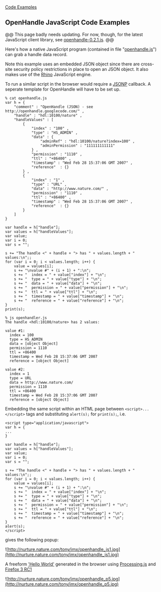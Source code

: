 [Code Examples](OpenHandleCodeExamples.md)
## OpenHandle JavaScript Code Examples ##

@@
This page badly needs updating. For now, though, for the latest JavaScript client library, see [openhandle-0.2.1.js](http://openhandle.googlecode.com/files/openhandle-0.2.1.js).
@@

Here's how a native JavaScript program (contained in file "[openhandle.js](http://nurture.nature.com/tony/openhandle/code/javascript/openhandle.js)") can grab a handle data record.

Note this example uses an embedded JSON object since there are cross-site security policy restrictions in place to open an JSON object. It also makes use of the [Rhino](http://www.mozilla.org/rhino/) JavaScript engine.

To run a similar script in the browser would require a [JSONP](http://bob.pythonmac.org/archives/2005/12/05/remote-json-jsonp/) callback. A seperate template for OpenHandle will have to be set up.

```
% cat openhandle.js
var h = {
    "comment" : "OpenHandle (JSON) - see http://openhandle.googlecode.com/" ,
    "handle" : "hdl:10100/nature" ,
    "handleValues" : [
        {
            "index" : "100" ,
            "type" : "HS_ADMIN" ,
            "data" : {
                "adminRef" : "hdl:10100/nature?index=100" ,
                "adminPermission" : "111111111111"
            } ,
            "permission" : "1110" ,
            "ttl" : "+86400" ,
            "timestamp" : "Wed Feb 28 15:37:06 GMT 2007" ,
            "reference"  : {}
        } ,
        {
            "index" : "1" ,
            "type" : "URL" ,
            "data" : "http://www.nature.com/" ,
            "permission" : "1110" ,
            "ttl" : "+86400" ,
            "timestamp" : "Wed Feb 28 15:37:06 GMT 2007" ,
            "reference"  : {}
        }
    ]
}

var handle = h["handle"];
var values = h["handleValues"];
var value;
var i = 0;
var s = "";

s += "The handle <" + handle + "> has " + values.length + " values:\n";;
for (var i = 0; i < values.length; i++) {
    value = values[i];
    s += "\nvalue #" + (i + 1) + ":\n";
    s += "  index = " + value["index"] + "\n";
    s += "  type = " + value["type"] + "\n";
    s += "  data = " + value["data"] + "\n";
    s += "  permission = " + value["permission"] + "\n";
    s += "  ttl = " + value["ttl"] + "\n";
    s += "  timestamp = " + value["timestamp"] + "\n";
    s += "  reference = " + value["reference"] + "\n";
}
print(s);
```


```
% js openhandler.js
The handle <hdl:10100/nature> has 2 values:

value #1:
  index = 100
  type = HS_ADMIN
  data = [object Object]
  permission = 1110
  ttl = +86400
  timestamp = Wed Feb 28 15:37:06 GMT 2007
  reference = [object Object]

value #2:
  index = 1
  type = URL
  data = http://www.nature.com/
  permission = 1110
  ttl = +86400
  timestamp = Wed Feb 28 15:37:06 GMT 2007
  reference = [object Object]

```

Embedding the same script within an HTML page between `<script>...</script>` tags and substituting `alert(s);` for `print(s);`, i.e.
```
<script type="application/javascript">
var h = {
...
}

var handle = h["handle"];
var values = h["handleValues"];
var value;
var i = 0;
var s = "";

s += "The handle <" + handle + "> has " + values.length + " values:\n";;
for (var i = 0; i < values.length; i++) {
    value = values[i];
    s += "\nvalue #" + (i + 1) + ":\n";
    s += "  index = " + value["index"] + "\n";
    s += "  type = " + value["type"] + "\n";
    s += "  data = " + value["data"] + "\n";
    s += "  permission = " + value["permission"] + "\n";
    s += "  ttl = " + value["ttl"] + "\n";
    s += "  timestamp = " + value["timestamp"] + "\n";
    s += "  reference = " + value["reference"] + "\n";
}
alert(s);
</script>
```
gives the following popup:

![http://nurture.nature.com/tony/imx/openhandle_js1.jpg](http://nurture.nature.com/tony/imx/openhandle_js1.jpg)

A freeform ['Hello World'](http://code.google.com/p/openhandle/wiki/OpenHandleHelloWorld) generated in the browser using [Processing.js](http://ejohn.org/blog/processingjs/) and [Firefox 3 RC1](http://www.mozilla.com/en-US/firefox/all-rc.html)

![http://nurture.nature.com/tony/imx/openhandle_p5.jpg](http://nurture.nature.com/tony/imx/openhandle_p5.jpg)